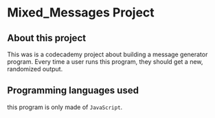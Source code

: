 # Mixed_Messages Project
## About this project
This was is a codecademy project about building a message generator program. Every time a user runs this program, they should get a new, randomized output.

## Programming languages used
this program is only made of `JavaScript`.